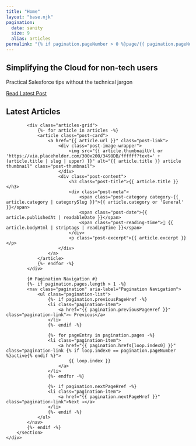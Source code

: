 ```yaml
---
title: "Home"
layout: "base.njk"
pagination:
  data: sanity
  size: 9
  alias: articles
permalink: "{% if pagination.pageNumber > 0 %}page/{{ pagination.pageNumber + 1 }}/{% endif %}index.html"
---
```


<section class="hero">
    <div class="container">
        <div class="hero-content">
            <h1>Simplifying the Cloud for non-tech users</h1>
            <p>Practical Salesforce tips without the technical jargon</p>
            <a href="{{ articles[0].url }}" class="cta-button">Read Latest Post</a>
        </div>
    </div>
</section>

<div class="container">
    <div class="main-content">
        <section class="posts-section">
            <h2>Latest Articles</h2>
            
            <div class="articles-grid">
                {%- for article in articles -%}
                <article class="post-card">
                    <a href="{{ article.url }}" class="post-link">
                        <div class="post-image-wrapper">
                            <img src="{{ article.thumbnailUrl or 'https://via.placeholder.com/300x200/3498DB/ffffff?text=' + (article.title | slug | upper) }}" alt="{{ article.title }} article thumbnail" class="post-thumbnail">
                        </div>
                        <div class="post-content">
                            <h3 class="post-title">{{ article.title }}</h3>
                            <div class="post-meta">
                                <span class="post-category category-{{ article.category | categorySlug }}">{{ article.category or 'General' }}</span>
                                <span class="post-date">{{ article.publishedAt | readableDate }}</span>
                                <span class="post-reading-time">📖 {{ article.bodyHtml | striptags | readingTime }}</span>
                            </div>
                            <p class="post-excerpt">{{ article.excerpt }}</p>
                        </div>
                    </a>
                </article>
                {%- endfor -%}
            </div>

            {# Pagination Navigation #}
            {%- if pagination.pages.length > 1 -%}
            <nav class="pagination" aria-label="Pagination Navigation">
                <ul class="pagination-list">
                    {%- if pagination.previousPageHref -%}
                    <li class="pagination-item">
                        <a href="{{ pagination.previousPageHref }}" class="pagination-link">← Previous</a>
                    </li>
                    {%- endif -%}
                    
                    {%- for pageEntry in pagination.pages -%}
                    <li class="pagination-item">
                        <a href="{{ pagination.hrefs[loop.index0] }}" class="pagination-link {% if loop.index0 == pagination.pageNumber %}active{% endif %}">
                            {{ loop.index }}
                        </a>
                    </li>
                    {%- endfor -%}
                    
                    {%- if pagination.nextPageHref -%}
                    <li class="pagination-item">
                        <a href="{{ pagination.nextPageHref }}" class="pagination-link">Next →</a>
                    </li>
                    {%- endif -%}
                </ul>
            </nav>
            {%- endif -%}
        </section>
    </div>
</div>